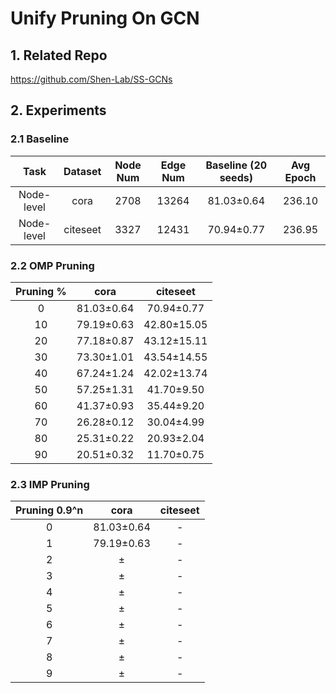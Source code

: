 # Unify Pruning On GCN
## 1. Related Repo

https://github.com/Shen-Lab/SS-GCNs

## 2. Experiments

### 2.1 Baseline

| Task | Dataset | Node Num | Edge Num | Baseline (20 seeds) | Avg Epoch |
| :---:| :---: | :---: | :---: | :---: |:---: |
| Node-level | cora    | 2708 |  13264  | 81.03±0.64 | 236.10 |
| Node-level | citeseet| 3327 |  12431  | 70.94±0.77 | 236.95 |

### 2.2 OMP Pruning

| Pruning % | cora | citeseet |
| :---:| :---: | :---: | 
| 0  | 81.03±0.64 | 70.94±0.77  | 
| 10 | 79.19±0.63 | 42.80±15.05 |
| 20 | 77.18±0.87 | 43.12±15.11 |
| 30 | 73.30±1.01 | 43.54±14.55 |
| 40 | 67.24±1.24 | 42.02±13.74 |
| 50 | 57.25±1.31 | 41.70±9.50  |
| 60 | 41.37±0.93 | 35.44±9.20  |
| 70 | 26.28±0.12 | 30.04±4.99  |
| 80 | 25.31±0.22 | 20.93±2.04  |
| 90 | 20.51±0.32 | 11.70±0.75  |

### 2.3 IMP Pruning

| Pruning 0.9^n | cora | citeseet |
| :---:| :---: | :---: | 
| 0 | 81.03±0.64 | - |
| 1 | 79.19±0.63 | - |
| 2 | ± | -  |
| 3 | ± | -  |
| 4 | ± | -  |
| 5 | ± | -  |
| 6 | ± | -  |
| 7 | ± | -  |
| 8 | ± | -  |
| 9 | ± | -  |